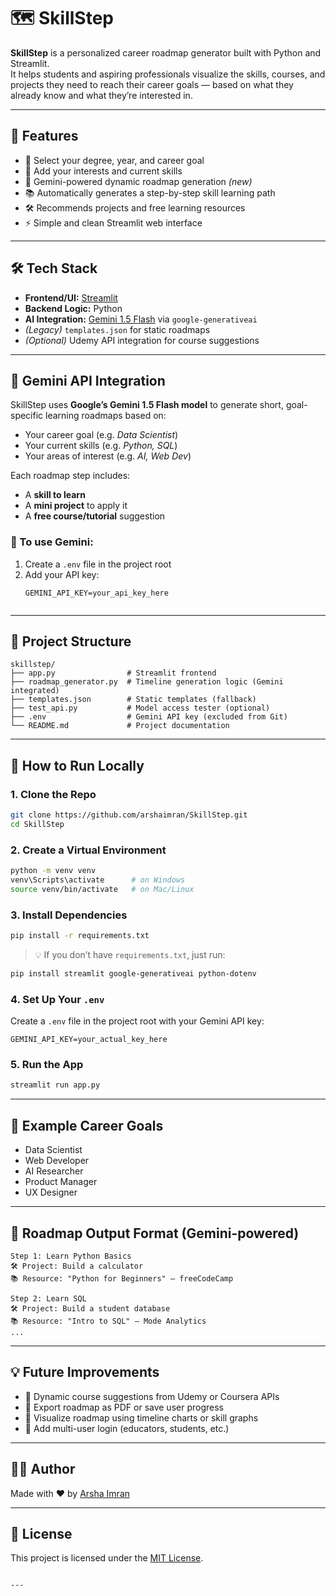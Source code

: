 
# 🗺️ SkillStep

**SkillStep** is a personalized career roadmap generator built with Python and Streamlit.  
It helps students and aspiring professionals visualize the skills, courses, and projects they need to reach their career goals — based on what they already know and what they’re interested in.

---

## 🚀 Features

- 🎯 Select your degree, year, and career goal  
- 🧠 Add your interests and current skills  
- 🤖 Gemini-powered dynamic roadmap generation *(new)*  
- 📚 Automatically generates a step-by-step skill learning path  
- 🛠️ Recommends projects and free learning resources  
- ⚡ Simple and clean Streamlit web interface  

---

## 🛠️ Tech Stack

- **Frontend/UI:** [Streamlit](https://streamlit.io/)  
- **Backend Logic:** Python  
- **AI Integration:** [Gemini 1.5 Flash](https://ai.google.dev) via `google-generativeai`  
- *(Legacy)* `templates.json` for static roadmaps  
- *(Optional)* Udemy API integration for course suggestions  

---

## 🤖 Gemini API Integration

SkillStep uses **Google’s Gemini 1.5 Flash model** to generate short, goal-specific learning roadmaps based on:

- Your career goal (e.g. *Data Scientist*)
- Your current skills (e.g. *Python, SQL*)
- Your areas of interest (e.g. *AI, Web Dev*)

Each roadmap step includes:
- A **skill to learn**
- A **mini project** to apply it
- A **free course/tutorial** suggestion

### 🔐 To use Gemini:
1. Create a `.env` file in the project root  
2. Add your API key:
   ```env
   GEMINI_API_KEY=your_api_key_here


---

## 📁 Project Structure

```
skillstep/
├── app.py                # Streamlit frontend
├── roadmap_generator.py  # Timeline generation logic (Gemini integrated)
├── templates.json        # Static templates (fallback)
├── test_api.py           # Model access tester (optional)
├── .env                  # Gemini API key (excluded from Git)
└── README.md             # Project documentation
```

---

## 🧪 How to Run Locally

### 1. Clone the Repo

```bash
git clone https://github.com/arshaimran/SkillStep.git
cd SkillStep
```

### 2. Create a Virtual Environment

```bash
python -m venv venv
venv\Scripts\activate      # on Windows
source venv/bin/activate   # on Mac/Linux
```

### 3. Install Dependencies

```bash
pip install -r requirements.txt
```

> 💡 If you don’t have `requirements.txt`, just run:

```bash
pip install streamlit google-generativeai python-dotenv
```

### 4. Set Up Your `.env`

Create a `.env` file in the project root with your Gemini API key:

```env
GEMINI_API_KEY=your_actual_key_here
```

### 5. Run the App

```bash
streamlit run app.py
```

---

## 🌱 Example Career Goals

* Data Scientist
* Web Developer
* AI Researcher
* Product Manager
* UX Designer

---

## 📌 Roadmap Output Format (Gemini-powered)

```
Step 1: Learn Python Basics  
🛠 Project: Build a calculator  
📚 Resource: "Python for Beginners" – freeCodeCamp

Step 2: Learn SQL  
🛠 Project: Build a student database  
📚 Resource: "Intro to SQL" – Mode Analytics
...
```

---

## 💡 Future Improvements

* 🔄 Dynamic course suggestions from Udemy or Coursera APIs
* 💾 Export roadmap as PDF or save user progress
* 🎨 Visualize roadmap using timeline charts or skill graphs
* 👥 Add multi-user login (educators, students, etc.)

---

## 👩‍💻 Author

Made with ❤️ by [Arsha Imran](https://github.com/arshaimran)

---

## 📜 License

This project is licensed under the [MIT License](LICENSE).

````

---

